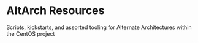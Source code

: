 # AltArch Resources

Scripts, kickstarts, and assorted tooling for Alternate Architectures within the CentOS project
